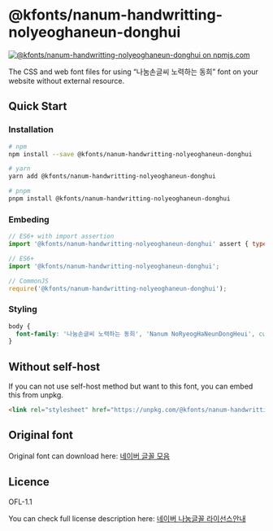 # @kfonts/nanum-handwritting-nolyeoghaneun-donghui

[![@kfonts/nanum-handwritting-nolyeoghaneun-donghui on npmjs.com](https://img.shields.io/npm/v/%40kfonts%2Fnanum-handwritting-nolyeoghaneun-donghui)](https://www.npmjs.com/package/@kfonts/nanum-handwritting-nolyeoghaneun-donghui)

The CSS and web font files for using &OpenCurlyDoubleQuote;나눔손글씨 노력하는 동희&CloseCurlyDoubleQuote; font on your website without external resource.

## Quick Start

### Installation

```sh
# npm
npm install --save @kfonts/nanum-handwritting-nolyeoghaneun-donghui

# yarn
yarn add @kfonts/nanum-handwritting-nolyeoghaneun-donghui

# pnpm
pnpm install @kfonts/nanum-handwritting-nolyeoghaneun-donghui
```

### Embeding

```js
// ES6+ with import assertion
import '@kfonts/nanum-handwritting-nolyeoghaneun-donghui' assert { type: 'css' };

// ES6+
import '@kfonts/nanum-handwritting-nolyeoghaneun-donghui';

// CommonJS
require('@kfonts/nanum-handwritting-nolyeoghaneun-donghui');
```

### Styling

```css
body {
  font-family: '나눔손글씨 노력하는 동희', 'Nanum NoRyeogHaNeunDongHeui', cursive;
}
```

## Without self-host

If you can not use self-host method but want to this font, you can embed this from unpkg.

```html
<link rel="stylesheet" href="https://unpkg.com/@kfonts/nanum-handwritting-nolyeoghaneun-donghui/index.css" />
```

## Original font

Original font can download here: [네이버 글꼴 모음](https://hangeul.naver.com/font)

## Licence

OFL-1.1

You can check full license description here: [네이버 나눔글꼴 라이선스안내](https://help.naver.com/service/30016/contents/18088?osType=PC&lang=ko)
